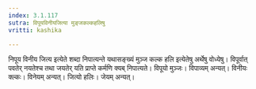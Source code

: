 ```yaml
---
index: 3.1.117
sutra: विपूयविनीयजित्या मुङ्जकल्कहलिषु
vritti: kashika

---
```

निपूय विनीय जित्य इत्येते शब्दा निपात्यन्ते यथासङ्ख्यं मुञ्ज कल्क हलि इत्येतेषु अर्थेषु वोध्येषु। विपूर्वात् पवतेर् नयतेश्च तथा जयतेर् यति प्राप्ते कर्मणि क्यब् निपात्यते। विपूयो मुञ्जः। विपाव्यम् अन्यत्। विनीयः क्ल्कः। विनेयम् अन्यत्। जित्यो हलिः। जेयम् अन्यत्।